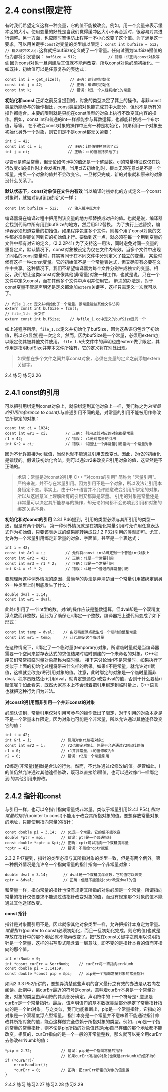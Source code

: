 2.4 const限定符
==
  有时我们希望定义这样一种变量，它的值不能被改变。例如，用一个变量来表示缓冲区的大小。使用变量的好处是当我们觉得缓冲区大小不再合适时，很容易对其进行调整。另一方面，也应随时警惕防止程序一不小心改变了这个值。为了满足这一要求，可以用关键字`const`对变量的类型加以限定：
  `const int bufSize = 512;    // 输入缓冲区大小`
  这样就把bufSize定义成了一个常量。任何试图为bufSize赋值的行为都将引发错误：
  `bufSize = 512;              // 错误：试图向const对象写值`
  因为const对象一旦创建后其值就不能再改变，所以const对象必须初始化。一如既往，初始值可以是任意复杂的表达式：
  ```
  const int i = get_size();    // 正确：运行时初始化
  const int j = 42;            // 正确：编译时初始化
  const int k;                 // 错误：k是一个未经初始化的常量
  ```

**初始化和const**
  正如之前反复提到的，对象的类型决定了其上的操作。与非const类型所能参与的操作相比，const类型的对象能完成其中大部分，但也不是所有的操作都适合。主要的限制就是只能在const类型的对象上执行不改变其内容的操作。例如，const int和普通的int一样都能参与算数运算，也都能转换成一个布尔值，等等。
  在不改变const对象的操作中还有一种是初始化，如果利用一个对象去初始化另外一个对象，则它们是不是const都无关紧要：
  ```
  int i = 42;
  const int ci = i;           // 正确：i的值被拷贝给了ci
  int j = ci;                 // 正确：ci的值被拷贝给了j
  ```
  尽管ci是整型常量，但无论如何ci中的值还是一个整型数。ci的常量特征仅仅在执行改变ci的操作时才会发挥作用。当用ci去初始化j时，根本无须在意ci是不是一个常量。拷贝一个对象的值并不会改变它。一旦拷贝完成，新的对象就和原来的对象没什么关系了。

**默认状态下，const对象仅在文件内有效**
  当以编译时初始化的方式定义一个const对象时，就如对bufSize的定义一样：
  ```
  const int bufSize = 512;    // 输入缓冲区大小
  ```
  编译器将在编译过程中把用到该变量的地方都替换成对应的值。也就是说，编译器会找到代码中所有用到bufSize的地方，然后用512替换。
  为了执行上述替换，编译器必须知道变量的初始值。如果程序包含多个文件，则每个用了const对象的文件都必须得能访问到它的初始值才行。要做到这一点，就必须在每一个用到变量的文件中都有对它的定义。(2.2.2P41)
  为了支持这一用法，同时避免对同一变量的重复定义，默认情况下，const对象被设定为仅在文件内有效。当多个文件中出现了同名的const变量时，其实等同于在不同文件中分别定义了独立的变量。
  某些时候有这样一种const变量。它的初始值不是一个常量表达式，但又确实有必要在文件中共享。这种情况下，我们不希望编译器为每个文件分别生成独立的变量。相反，我们想让这类const对象像其他(非常量)对象一样工作，也就是说，只在一个文件中定义const，而在其他多个文件中声明并使用它。
  解决的办法是，对于const变量不管是声明还是定义都添加`extern`关键字，这样只需定义一次就可以了。
  ```
  // file_1.cc 定义并初始化了一个常量，该常量能被其他文件访问
  extern const int bufSize = fcn();
  // file_1.h  头文件
  extern const int bufSize;    // 与file_1.cc中定义的bufSize是同一个
  ```
  如上述程序所示，`file_1.cc`定义并初始化了bufSize，因为这条语句包含了初始值，所以它(显然)是一次定义。然而，因为bufSize是一个常量，必须用extern加以限定使其被其他文件使用。
  `file_1.h`头文件中的声明也由extern做了限定，其作用是指明bufSize并非本文件所独有，它的定义将在别处出现。
  > 如果想在多个文件之间共享const对象，必须在变量的定义之前添加extern关键字。
  
2.4 练习
练习2.26
  
2.4.1 const的引用
--
  可以把引用绑定到const对象上，就像绑定到其他对象上一样，我们称之为*对常量的引用(reference to cosnt)*.与普通引用不同的是，对常量的引用不能被用作修改它所绑定的对象：
  ```
  cosnt int ci = 1024;
  cosnt int &r1 = ci;        // 正确： 引用及其对应的对象都是常量
  r1 = 42;                   // 错误： r1是对常量的引用
  int &r2 = ci;              // 错误： 试图让一个非常量引用指向一个常量对象
  ```
  因为不允许直接为ci赋值，当然也就不能通过引用去改变ci。因此，对r2的初始化是错误的。假设该初始化合法，则可以通过r2来改变它引用对象的值，这显然是不正确的。
  >  术语：常量是对const的引用
  > C++ "对const的引用" 简称为 "常量引用"。
  > 严格来说，并不存在常量引用。因为引用不是一个对象，所以没法让引用本身恒定不变。事实上，由于C++语言并不允许随意改变引用所绑定的对象，所以从这层意义上理解所有的引用又都算是常量。
  > 引用的对象是常量还是非常量可以决定其所能参与的操作，却无论如何都不会影响到引用和对象的绑定关系本身。

**初始化和对const的引用**
  2.3.1 P46提到，引用的类型必须与其所引用的类型一致，但是有两个例外。
  第一种例外情况就是在初始化常量引用时允许用任意表达式作为初始值，只要该表达式的结果能转换成(2.1.2 P32)引用的类型即可。尤其，允许为一个常量引用绑定非常量的对象、字面值，甚至是一个表达式：
  ```
  int i = 42;
  const int &r1 = i;         // 允许将const int&绑定到一个普通int对象上
  const int &r2 = 42;        // 正确：r1是一个常量引用
  const int &r3 = r1 * 2;    // 正确：r3是一个常量引用
  int &r4 = r1 * 2;          // 错误：r4是一个普通的非常量引用
  ```
  要想理解这种例外情况的原因，最简单的办法是弄清楚当一个常量引用被绑定到另外一种类型上时到底发生了什么：
  ```
  double dval = 3.14;
  const int &ri = dval; 
  ```
  此处ri引用了一个int型的数。对ri的操作应该是整数运算，但dval却是一个双精度浮点数而非整数。因此为了确保让ri绑定一个整数，编译器把上述代码变成了如下形式：
  ```
  const int temp = dval;    // 由双精度浮点数生成一个临时的整型常量
  const int &ri = temp;     // 让ri绑定这个临时量
  ```
  在这种情况下，ri绑定了一个临时量(temporary)对象。所谓临时量就是当编译器需要一个空间来暂存表达式的求值结果时临时创建的一个未命名的对象。C++程序员们常常把临时量对象简称为临时量。
  接下来讨论当ri不是常量时，如果执行了类似于上面的初始化过程将带来什么样的后果。如果ri不是常量，就允许对ri赋值，这样就会改变ri所引用对象的值。注意，此时绑定的对象是一个临时量而非dval。程序员既然让ri引用dval，就肯定想通过ri改变dval的值，否则干什么要给ri赋值呢？如此看来，既然大家基本上不会想着把引用绑定到临时量上，C++语言也就把这种行为归为非法。

**对const的引用而非引用一个并非const的对象**
  
  必须认识到，常量引用仅对引用可参与的操作做出了限定，对于引用的对象本身是不是一个常量未作限定。因为对象也可能是个非常量，所以允许通过其他途径改变它的值：
  ```
  int i = 42;
  int &ri = i;             // 引用对象ri绑定对象i
  const int &r2 = i;       // r2也绑定对象i，但是不允许通过r2修改i的值
  r1 = 0;                  // r1并非常量，i的值修改为0
  r2 = 0;                  // 错误：r2是一个常量引用
  ```
  r2绑定(非常量)整数i是合法的行为。然而，不允许通过r2修改i的值。尽管如此，i的值仍然允许通过其他途径修改，既可以直接给i赋值，也可以通过像r1一样绑定到i的其他引用来修改。

2.4.2 指针和const
--
  与引用一样，也可以令指针指向常量或非常量。类似于常量引用(2.4.1 P54),*指向常量的指针*(pointer to const)不能用于改变其所指对象的值。要想存放常量对象的地址，只能使用指向常量的指针：
  ```
  const double pi = 3.14;  // pi是一个常量，它的值不能改变
  double *ptr = &pi;       // 错误：ptr是一个普通指针
  const double *cptr = &pi;// 正确：cptr可以指向一个双精度常量
  *cptr = 42;              // 错误：不能给*cptr赋值
  ```
  2.3.2 P47提到，指针的类型必须与其所指对象的类型一致，但是有两个例外。第一种例外情况是允许令一个指向常量的指针指向一个非常量对象：
  ```
  double dval = 3.14;       // dval是一个双精度浮点数，它的值可以改变
  cptr = &dval;             // 正确：但是不能通过cptr改变dval的值
  ```
  和常量一样，指向常量的指针也没有规定其所指的对象必须是一个常量。所谓指向常量的指针仅仅要求不能通过该指针改变对象的值，而没有规定那个对象的值不能通过其他途径改变。

**const 指针**

  指针是对象而引用不是，因此就像其他对象类型一样，允许把指针本身定为常量。*常量指针*(pointer to const)必须初始化，而且一旦初始化完成，则它的值(也就是存放在指针中的那个地址)就不能再改变了。把*放在const关键字之前用以说明指针是一个常量，这样的书写形式隐含着一层意味，即不变的是指针本身的值而非指向的那个值。
  ```
  int errNumb = 0;
  int *cosnt curErr = &errNumb;    // curErr将一直指向errNumb
  const double pi = 3.14159;
  const double *const pip = &pi;   // pip是一个指向常量对象的常量指针
  ```
  如同2.3.3 P52所讲的，要想弄清楚这些声明的含义最行之有效的办法是从右向左阅读。此例中，离curErr最近的符号是const，意味着curErr本身是一个常量对象，对象的类型由声明符的其余部分确定。声明符中的下一个符号是`*`,意思是curErr是一个常量指针。最后，该声明语句的基本数据类型部分确定了常量指针指向的是一个int对象。与之类似，我们也能推断出，pip是一个常量指针，它指向的对象是一个双精度浮点型常量。
  指针本身是一个常量并不意味着不能通过指针修改其所指对象的值，能否这样做完全依赖于所指对象的类型。例如，pip是一个指向常量的常量指针，则不论是pip所指的对象值还是pip自己存储的那个地址都不能改变。相反的，curErr指向的是一个一般的非常量整数，那么就可以完全用curErr去修改errNumb的值：
  ```
  *pip = 2.72;             // 错误：pip是一个指向常量的指针
                           // 如果curErr所指的对象(也就是errNumb)的值不为0
  if (*curErr){
      errorHandler();
      *curErr = 0;         // 正确：把curErr所指的对象的值重置
  }
  ```
  2.4.2 练习
  练习2.27
  练习2.28
  练习2.29
